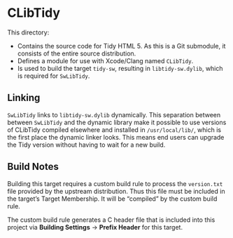 # CLibTidy

This directory:

- Contains the source code for Tidy HTML 5. As this is a Git submodule, it
  consists of the entire source distribution.
- Defines a module for use with Xcode/Clang named `CLibTidy`.
- Is used to build the target `tidy-sw`, resulting in `libtidy-sw.dylib`, which
  is required for `SwLibTidy`.


## Linking

`SwLibTidy` links to `libtidy-sw.dylib` dynamically. This separation between
between `SwLibTidy` and the dynamic library make it possible to use versions of
CLibTidy compiled elsewhere and installed in `/usr/local/lib/`, which is the
first place the dynamic linker looks. This means end users can upgrade the
Tidy version without having to wait for a new build.


## Build Notes

Building this target requires a custom build rule to process the `version.txt`
file provided by the upstream distribution. Thus this file must be included in
the target’s Target Membership. It will be “compiled” by the custom build
rule.

The custom build rule generates a C header file that is included into this
project via **Building Settings** -> **Prefix Header** for this target.
